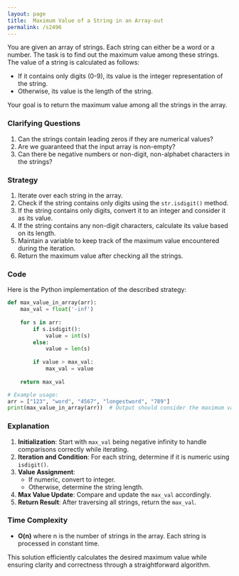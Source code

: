```yaml
---
layout: page
title:  Maximum Value of a String in an Array-out
permalink: /s2496
---
```

You are given an array of strings. Each string can either be a word or a number. The task is to find out the maximum value among these strings. The value of a string is calculated as follows:
- If it contains only digits (0-9), its value is the integer representation of the string.
- Otherwise, its value is the length of the string.

Your goal is to return the maximum value among all the strings in the array.

### Clarifying Questions
1. Can the strings contain leading zeros if they are numerical values?
2. Are we guaranteed that the input array is non-empty?
3. Can there be negative numbers or non-digit, non-alphabet characters in the strings?

### Strategy
1. Iterate over each string in the array.
2. Check if the string contains only digits using the `str.isdigit()` method.
3. If the string contains only digits, convert it to an integer and consider it as its value.
4. If the string contains any non-digit characters, calculate its value based on its length.
5. Maintain a variable to keep track of the maximum value encountered during the iteration.
6. Return the maximum value after checking all the strings.

### Code
Here is the Python implementation of the described strategy:

```python
def max_value_in_array(arr):
    max_val = float('-inf')
    
    for s in arr:
        if s.isdigit():
            value = int(s)
        else:
            value = len(s)
        
        if value > max_val:
            max_val = value
    
    return max_val

# Example usage:
arr = ["123", "word", "4567", "longestword", "789"]
print(max_value_in_array(arr))  # Output should consider the maximum value based on explained criteria
```

### Explanation
1. **Initialization**: Start with `max_val` being negative infinity to handle comparisons correctly while iterating.
2. **Iteration and Condition**: For each string, determine if it is numeric using `isdigit()`.
3. **Value Assignment**:
   - If numeric, convert to integer.
   - Otherwise, determine the string length.
4. **Max Value Update**: Compare and update the `max_val` accordingly.
5. **Return Result**: After traversing all strings, return the `max_val`.

### Time Complexity
- **O(n)** where n is the number of strings in the array. Each string is processed in constant time.

This solution efficiently calculates the desired maximum value while ensuring clarity and correctness through a straightforward algorithm.